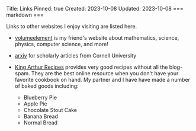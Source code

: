 Title: Links
Pinned: true
Created: 2023-10-08
Updated: 2023-10-08
=== markdown ===

Links to other websites I enjoy visiting are listed here.

- [volumeelement](https://volumeelement.github.io) is my friend's website about
mathematics, science, physics, computer science, and more!

- [arxiv](https://arxiv.org/) for scholarly articles from Cornell University

- [King Arthur Recipes](https://www.kingarthurbaking.com/recipes) provides very
  good recipes without all the blog-spam. They are the best online resource when
  you don't have your favorite cookbook on hand. My partner and I have have made a number of baked goods including:
    - Blueberry Pie
    - Apple Pie
    - Chocolate Stout Cake
    - Banana Bread
    - Normal Bread
